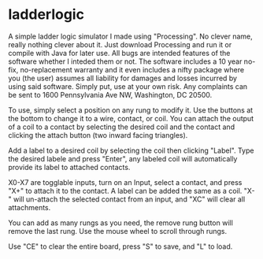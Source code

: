 # ladderlogic

A simple ladder logic simulator I made using "Processing".
No clever name, really nothing clever about it. Just download Processing and run it or compile with Java for later use.
All bugs are intended features of the software whether I inteded them or not. The software includes a 10 year no-fix, no-replacement 
warranty and it even includes a nifty package where you (the user) assumes all liability for damages and losses incurred by using 
said software. Simply put, use at your own risk. Any complaints can be sent to 1600 Pennsylvania Ave NW, Washington, DC 20500.

To use, simply select a position on any rung to modify it. Use the buttons at the bottom to change it to a wire, contact, or coil.
You can attach the output of a coil to a contact by selecting the desired coil and the contact and clicking the attach button (two inward 
facing triangles).

Add a label to a desired coil by selecting the coil then clicking "Label". Type the desired labele and press "Enter", any labeled coil 
will automatically provide its label to attached contacts.

X0-X7 are togglable inputs, turn on an Input, select a contact, and press "X+" to attach it to the contact. A label can be added the same 
as a coil. "X-" will un-attach the selected contact from an input, and "XC" will clear all attachments.

You can add as many rungs as you need, the remove rung button will remove the last rung. Use the mouse wheel to scroll through rungs.

Use "CE" to clear the entire board, press "S" to save, and "L" to load.

